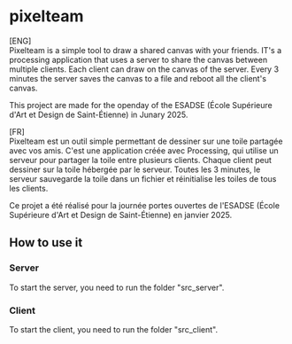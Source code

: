 # pixelteam

[ENG]  
Pixelteam is a simple tool to draw a shared canvas with your friends. IT's a processing application that uses a server to share the canvas between multiple clients. Each client can draw on the canvas of the server.
Every 3 minutes the server saves the canvas to a file and reboot all the client's canvas.

This project are made for the openday of the ESADSE (École Supérieure d'Art et Design de Saint-Étienne) in Junary 2025.

[FR]  
Pixelteam est un outil simple permettant de dessiner sur une toile partagée avec vos amis. C'est une application créée avec Processing, qui utilise un serveur pour partager la toile entre plusieurs clients. Chaque client peut dessiner sur la toile hébergée par le serveur.
Toutes les 3 minutes, le serveur sauvegarde la toile dans un fichier et réinitialise les toiles de tous les clients.

Ce projet a été réalisé pour la journée portes ouvertes de l'ESADSE (École Supérieure d'Art et Design de Saint-Étienne) en janvier 2025.

## How to use it

### Server

To start the server, you need to run the folder "src_server".

### Client

To start the client, you need to run the folder "src_client".